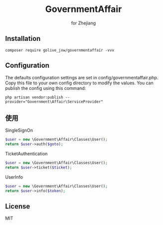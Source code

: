 <h1 align="center"> GovernmentAffair </h1>

<p align="center"> for Zhejiang</p>


## Installation

```shell
composer require golive_jxw/governmentaffair -vvv
```
## Configuration
The defaults configuration settings are set in config/governmentaffair.php. Copy this file to your own config directory to modify the values. You can publish the config using this command:
```shell
php artisan vendor:publish --provider="Government\Affair\ServiceProvider"
```
## 使用
SingleSignOn
```php
$user = new \Government\Affair\Classes\User();
return $user->auth($goto);
```
TicketAuthentication
```php
$user = new \Government\Affair\Classes\User();
return $user->ticket($ticket);
```
UserInfo
```php
$user = new \Government\Affair\Classes\User();
return $user->info($token);
```
## License

MIT
